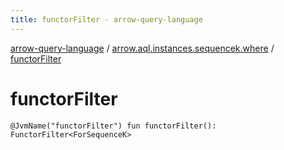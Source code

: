 ```yaml
---
title: functorFilter - arrow-query-language
---
```


[arrow-query-language](../index.html) / [arrow.aql.instances.sequencek.where](index.html) / [functorFilter](./functor-filter.html)

# functorFilter

`@JvmName("functorFilter") fun functorFilter(): FunctorFilter<ForSequenceK>`